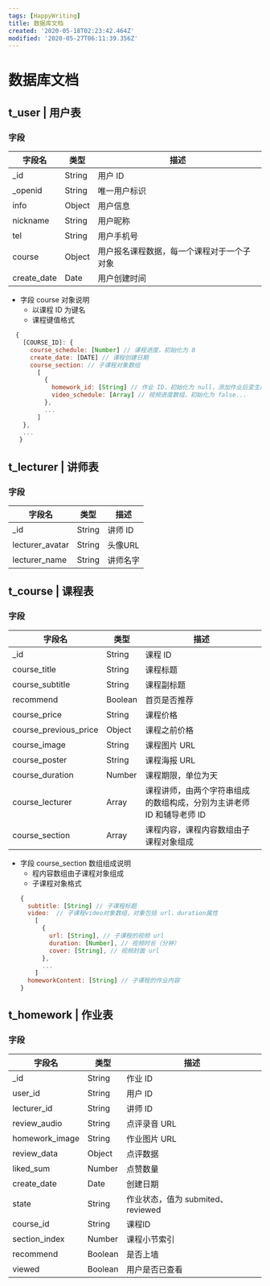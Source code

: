 ```yaml
---
tags: [HappyWriting]
title: 数据库文档
created: '2020-05-18T02:23:42.464Z'
modified: '2020-05-27T06:11:39.356Z'
---
```


# 数据库文档

## t_user | 用户表
### 字段
| 字段名 | 类型 | 描述 |
|  ----  | ----  | ---- |
| _id | String | 用户 ID |
| _openid  | String | 唯一用户标识 |
| info  | Object | 用户信息 |
| nickname | String | 用户昵称 |
| tel | String | 用户手机号 |
| course | Object | 用户报名课程数据，每一个课程对于一个子对象 |
| create_date | Date | 用户创建时间 |
* 字段 course 对象说明
  * 以课程 ID 为键名
  * 课程键值格式
```JavaScript
  {
    [COURSE_ID]: {
      course_schedule: [Number] // 课程进度，初始化为 0
      create_date: [DATE] // 课程创建日期
      course_section: // 子课程对象数组
        [
          {
            homework_id: [String] // 作业 ID，初始化为 null，添加作业后变生成作业 ID
            video_schedule: [Array] // 视频进度数组，初始化为 false...
          },
          ...
        ]
    },
    ...
   }
```
## t_lecturer | 讲师表
### 字段
| 字段名 | 类型 | 描述 |
|  ----  | ----  | ---- |
| _id | String | 讲师 ID |
| lecturer_avatar  | String | 头像URL |
| lecturer_name  | String | 讲师名字 |


## t_course | 课程表
### 字段
| 字段名 | 类型 | 描述 |
|  ----  | ----  | ---- |
| _id | String | 课程 ID |
| course_title  | String | 课程标题 |
| course_subtitle  | String | 课程副标题 |
| recommend | Boolean | 首页是否推荐 |
| course_price | String | 课程价格 |
| course_previous_price | Object | 课程之前价格 |
| course_image | String | 课程图片 URL |
| course_poster | String | 课程海报 URL |
| course_duration | Number | 课程期限，单位为天
| course_lecturer | Array | 课程讲师，由两个字符串组成的数组构成，分别为主讲老师 ID 和辅导老师 ID
| course_section | Array | 课程内容，课程内容数组由子课程对象组成
* 字段 course_section 数组组成说明
  * 程内容数组由子课程对象组成
  * 子课程对象格式
  ```JavaScript
  {
    subtitle: [String] // 子课程标题
    video:  // 子课程video对象数组，对象包括 url、duration属性
      [
        {
          url: [String], // 子课程的视频 url
          duration: [Number], // 视频时长（分钟）
          cover: [String], // 视频封面 url
        },
        ...
      ]
    homeworkContent: [String] // 子课程的作业内容
  }
  ```
## t_homework | 作业表
### 字段
| 字段名 | 类型 | 描述 |
|  ----  | ----  | ---- |
| _id | String | 作业 ID |
| user_id | String | 用户 ID |
| lecturer_id | String | 讲师 ID |
| review_audio | String | 点评录音 URL |
| homework_image | String | 作业图片 URL |
| review_data | Object | 点评数据 |
| liked_sum | Number | 点赞数量 |
| create_date | Date | 创建日期 |
| state | String | 作业状态，值为 submited、reviewed |
|  course_id | String | 课程ID | 
| section_index | Number | 课程小节索引 |
| recommend | Boolean | 是否上墙 |
| viewed | Boolean | 用户是否已查看 |





